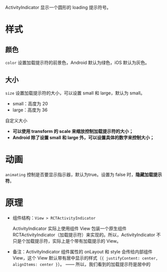 ActivityIndicator 显示一个圆形的 loading 提示符号。

# 样式
## 颜色
`color` 设置加载提示符的前景色，Android 默认为绿色，iOS 默认为灰色。

## 大小
`size` 设置加载提示符的大小，可以设置 small 和 large，默认为 small。

- small：高度为 20
- large：高度为 36

自定义大小

- **可以使用 transform 的 scale 来缩放控制加载提示符的大小；**
- **Android 除了设置 small 和 large 外，可以设置具体的数字来控制大小；**

# 动画
`animating` 控制是否要显示指示器，默认为true。设置为 false 时，**隐藏加载提示符**。

# 原理
- 组件结构：`View > RCTActivityIndicator`

    ActivityIndicator 实际上使用组件 View 包装一个原生组件 RCTActivityIndicator（加载提示符）来实现的。所以，ActivityIndicator 不只是个加载提示符，实际上是个带有加载提示的 View。

- 备注：ActivityIndicator 组件属性的 onLayout 和 style 会传给内部组件 View，这个 View 默认带有居中显示的样式（`{ justifyContent: center, alignItems: center }`）。 —— 所以，我们看到的加载提示符是居中的
